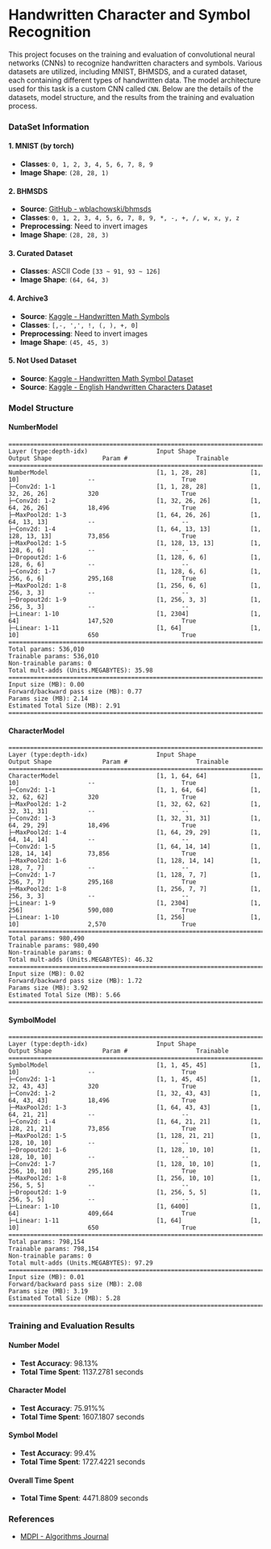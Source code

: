# Handwritten Character and Symbol Recognition

This project focuses on the training and evaluation of convolutional neural networks (CNNs) to recognize handwritten characters and symbols. Various datasets are utilized, including MNIST, BHMSDS, and a curated dataset, each containing different types of handwritten data. The model architecture used for this task is a custom CNN called `CNN`. Below are the details of the datasets, model structure, and the results from the training and evaluation process.

### DataSet Information

#### 1. **MNIST (by torch)**
- **Classes**: `0, 1, 2, 3, 4, 5, 6, 7, 8, 9`
- **Image Shape**: `(28, 28, 1)`

#### 2. **BHMSDS**
- **Source**: [GitHub - wblachowski/bhmsds](https://github.com/wblachowski/bhmsds)
- **Classes**: `0, 1, 2, 3, 4, 5, 6, 7, 8, 9, *, -, +, /, w, x, y, z`
- **Preprocessing**: Need to invert images
- **Image Shape**: `(28, 28, 3)`

#### 3. **Curated Dataset**
- **Classes**: ASCII Code `[33 ~ 91, 93 ~ 126]`
- **Image Shape**: `(64, 64, 3)`

#### 4. **Archive3**
- **Source**: [Kaggle - Handwritten Math Symbols](https://www.kaggle.com/datasets/xainano/handwrittenmathsymbols/data)
- **Classes**: `[,-, ',', !, (, ), +, 0]`
- **Preprocessing**: Need to invert images
- **Image Shape**: `(45, 45, 3)`

#### 5. **Not Used Dataset**
- **Source**: [Kaggle - Handwritten Math Symbol Dataset](https://www.kaggle.com/datasets/clarencezhao/handwritten-math-symbol-dataset)
- **Source**: [Kaggle - English Handwritten Characters Dataset](https://www.kaggle.com/datasets/dhruvildave/english-handwritten-characters-dataset/data?select=Img)

### Model Structure

#### **NumberModel**
```plaintext
============================================================================================================================================
Layer (type:depth-idx)                   Input Shape               Output Shape              Param #                   Trainable
============================================================================================================================================
NumberModel                              [1, 1, 28, 28]            [1, 10]                   --                        True
├─Conv2d: 1-1                            [1, 1, 28, 28]            [1, 32, 26, 26]           320                       True
├─Conv2d: 1-2                            [1, 32, 26, 26]           [1, 64, 26, 26]           18,496                    True
├─MaxPool2d: 1-3                         [1, 64, 26, 26]           [1, 64, 13, 13]           --                        --
├─Conv2d: 1-4                            [1, 64, 13, 13]           [1, 128, 13, 13]          73,856                    True
├─MaxPool2d: 1-5                         [1, 128, 13, 13]          [1, 128, 6, 6]            --                        --
├─Dropout2d: 1-6                         [1, 128, 6, 6]            [1, 128, 6, 6]            --                        --
├─Conv2d: 1-7                            [1, 128, 6, 6]            [1, 256, 6, 6]            295,168                   True
├─MaxPool2d: 1-8                         [1, 256, 6, 6]            [1, 256, 3, 3]            --                        --
├─Dropout2d: 1-9                         [1, 256, 3, 3]            [1, 256, 3, 3]            --                        --
├─Linear: 1-10                           [1, 2304]                 [1, 64]                   147,520                   True
├─Linear: 1-11                           [1, 64]                   [1, 10]                   650                       True
============================================================================================================================================
Total params: 536,010
Trainable params: 536,010
Non-trainable params: 0
Total mult-adds (Units.MEGABYTES): 35.98
============================================================================================================================================
Input size (MB): 0.00
Forward/backward pass size (MB): 0.77
Params size (MB): 2.14
Estimated Total Size (MB): 2.91
============================================================================================================================================
```

#### **CharacterModel**
```plaintext
============================================================================================================================================
Layer (type:depth-idx)                   Input Shape               Output Shape              Param #                   Trainable
============================================================================================================================================
CharacterModel                           [1, 1, 64, 64]            [1, 10]                   --                        True
├─Conv2d: 1-1                            [1, 1, 64, 64]            [1, 32, 62, 62]           320                       True
├─MaxPool2d: 1-2                         [1, 32, 62, 62]           [1, 32, 31, 31]           --                        --
├─Conv2d: 1-3                            [1, 32, 31, 31]           [1, 64, 29, 29]           18,496                    True
├─MaxPool2d: 1-4                         [1, 64, 29, 29]           [1, 64, 14, 14]           --                        --
├─Conv2d: 1-5                            [1, 64, 14, 14]           [1, 128, 14, 14]          73,856                    True
├─MaxPool2d: 1-6                         [1, 128, 14, 14]          [1, 128, 7, 7]            --                        --
├─Conv2d: 1-7                            [1, 128, 7, 7]            [1, 256, 7, 7]            295,168                   True
├─MaxPool2d: 1-8                         [1, 256, 7, 7]            [1, 256, 3, 3]            --                        --
├─Linear: 1-9                            [1, 2304]                 [1, 256]                  590,080                   True
├─Linear: 1-10                           [1, 256]                  [1, 10]                   2,570                     True
============================================================================================================================================
Total params: 980,490
Trainable params: 980,490
Non-trainable params: 0
Total mult-adds (Units.MEGABYTES): 46.32
============================================================================================================================================
Input size (MB): 0.02
Forward/backward pass size (MB): 1.72
Params size (MB): 3.92
Estimated Total Size (MB): 5.66
============================================================================================================================================
```

#### **SymbolModel**
```plaintext
============================================================================================================================================
Layer (type:depth-idx)                   Input Shape               Output Shape              Param #                   Trainable
============================================================================================================================================
SymbolModel                              [1, 1, 45, 45]            [1, 10]                   --                        True
├─Conv2d: 1-1                            [1, 1, 45, 45]            [1, 32, 43, 43]           320                       True
├─Conv2d: 1-2                            [1, 32, 43, 43]           [1, 64, 43, 43]           18,496                    True
├─MaxPool2d: 1-3                         [1, 64, 43, 43]           [1, 64, 21, 21]           --                        --
├─Conv2d: 1-4                            [1, 64, 21, 21]           [1, 128, 21, 21]          73,856                    True
├─MaxPool2d: 1-5                         [1, 128, 21, 21]          [1, 128, 10, 10]          --                        --
├─Dropout2d: 1-6                         [1, 128, 10, 10]          [1, 128, 10, 10]          --                        --
├─Conv2d: 1-7                            [1, 128, 10, 10]          [1, 256, 10, 10]          295,168                   True
├─MaxPool2d: 1-8                         [1, 256, 10, 10]          [1, 256, 5, 5]            --                        --
├─Dropout2d: 1-9                         [1, 256, 5, 5]            [1, 256, 5, 5]            --                        --
├─Linear: 1-10                           [1, 6400]                 [1, 64]                   409,664                   True
├─Linear: 1-11                           [1, 64]                   [1, 10]                   650                       True
============================================================================================================================================
Total params: 798,154
Trainable params: 798,154
Non-trainable params: 0
Total mult-adds (Units.MEGABYTES): 97.29
============================================================================================================================================
Input size (MB): 0.01
Forward/backward pass size (MB): 2.08
Params size (MB): 3.19
Estimated Total Size (MB): 5.28
============================================================================================================================================
```

### Training and Evaluation Results

#### **Number Model**
- **Test Accuracy**: 98.13%
- **Total Time Spent**: 1137.2781 seconds

#### **Character Model**
- **Test Accuracy**: 75.91%%
- **Total Time Spent**: 1607.1807 seconds

#### **Symbol Model**
- **Test Accuracy**: 99.4%
- **Total Time Spent**: 1727.4221 seconds

#### **Overall Time Spent**
- **Total Time Spent**: 4471.8809 seconds



### References
- [MDPI - Algorithms Journal](https://www.mdpi.com/1999-4893/15/4/129)